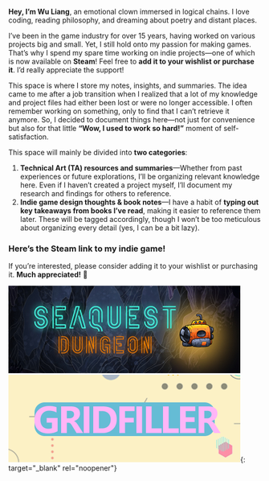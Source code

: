 **Hey, I’m Wu Liang**, an emotional clown immersed in logical chains. I love coding, reading philosophy, and dreaming about poetry and distant places.

I’ve been in the game industry for over 15 years, having worked on various projects big and small. Yet, I still hold onto my passion for making games. That’s why I spend my spare time working on indie projects—one of which is now available on **Steam**! Feel free to **add it to your wishlist or purchase it**. I’d really appreciate the support!

This space is where I store my notes, insights, and summaries. The idea came to me after a job transition when I realized that a lot of my knowledge and project files had either been lost or were no longer accessible. I often remember working on something, only to find that I can’t retrieve it anymore. So, I decided to document things here—not just for convenience but also for that little **“Wow, I used to work so hard!”** moment of self-satisfaction.

This space will mainly be divided into **two categories**:

1. **Technical Art (TA) resources and summaries**—Whether from past experiences or future explorations, I’ll be organizing relevant knowledge here. Even if I haven’t created a project myself, I’ll document my research and findings for others to reference.
2. **Indie game design thoughts & book notes**—I have a habit of **typing out key takeaways from books I’ve read**, making it easier to reference them later. These will be tagged accordingly, though I won’t be too meticulous about organizing every detail (yes, I can be a bit lazy).

### **Here’s the Steam link to my indie game!**

If you’re interested, please consider adding it to your wishlist or purchasing it. **Much appreciated!** 🚀

[![](/uploads/462x174-小宣传图.jpg)![](/uploads/462x174-小宣传图.png)](https://store.steampowered.com/app/3481670/GridFiller/){: target="_blank" rel="noopener"}